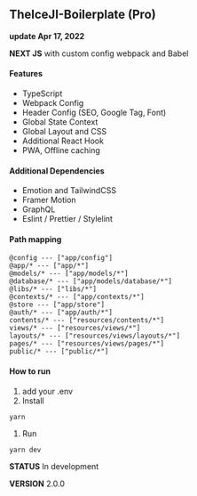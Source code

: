 ## TheIceJI-Boilerplate (Pro)
**update Apr 17, 2022**

**NEXT JS** with custom config webpack and Babel

#### Features

- TypeScript
- Webpack Config
- Header Config (SEO, Google Tag, Font)
- Global State Context
- Global Layout and CSS
- Additional React Hook
- PWA, Offline caching

#### Additional Dependencies

- Emotion and TailwindCSS
- Framer Motion
- GraphQL
- Eslint / Prettier / Stylelint

#### Path mapping

```   
@config --- ["app/config"]
@app/* --- ["app/*"]
@models/* --- ["app/models/*"]
@database/* --- ["app/models/database/*"]
@libs/* --- ["libs/*"]
@contexts/* --- ["app/contexts/*"]
@store --- ["app/store"]
@auth/* --- ["app/auth/*"]
contents/* --- ["resources/contents/*"]
views/* --- ["resources/views/*"]
layouts/* --- ["resources/views/layouts/*"]
pages/* --- ["resources/views/pages/*"]
public/* --- ["public/*"]

````

#### How to run

1. add your .env
2. Install
````
yarn
````
1. Run
````
yarn dev
````

**STATUS** In development

**VERSION** 2.0.0